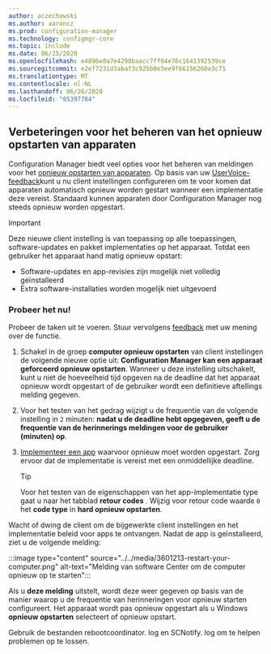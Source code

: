 ```yaml
---
author: aczechowski
ms.author: aaroncz
ms.prod: configuration-manager
ms.technology: configmgr-core
ms.topic: include
ms.date: 06/25/2020
ms.openlocfilehash: e4896e0a7e4290baacc7ff04e76c1641392539ce
ms.sourcegitcommit: e2ef7231d3abaf3c925b0e5ee9f66156260e3c71
ms.translationtype: MT
ms.contentlocale: nl-NL
ms.lasthandoff: 06/26/2020
ms.locfileid: "85397784"
---
```

## <a name="improvements-to-managing-device-restarts"></a><a name="bkmk_restart"></a>Verbeteringen voor het beheren van het opnieuw opstarten van apparaten

<!--3601213-->

Configuration Manager biedt veel opties voor het beheren van meldingen voor het [opnieuw opstarten van apparaten](../../../../clients/deploy/device-restart-notifications.md). Op basis van uw [UserVoice-feedback](https://configurationmanager.uservoice.com/forums/300492-ideas/suggestions/8373180-prompt-users-for-reboot-but-never-force-it)kunt u nu client instellingen configureren om te voor komen dat apparaten automatisch opnieuw worden gestart wanneer een implementatie deze vereist. Standaard kunnen apparaten door Configuration Manager nog steeds opnieuw worden opgestart.

> [!IMPORTANT]
> Deze nieuwe client instelling is van toepassing op alle toepassingen, software-updates en pakket implementaties op het apparaat. Totdat een gebruiker het apparaat hand matig opnieuw opstart:
>
> - Software-updates en app-revisies zijn mogelijk niet volledig geïnstalleerd
> - Extra software-installaties worden mogelijk niet uitgevoerd

### <a name="try-it-out"></a>Probeer het nu!

Probeer de taken uit te voeren. Stuur vervolgens [feedback](../../technical-preview-2003.md#bkmk_feedback) met uw mening over de functie.

1. Schakel in de groep **computer opnieuw opstarten** van client instellingen de volgende nieuwe optie uit: **Configuration Manager kan een apparaat geforceerd opnieuw opstarten**. Wanneer u deze instelling uitschakelt, kunt u niet de hoeveelheid tijd opgeven na de deadline dat het apparaat opnieuw wordt opgestart of de gebruiker wordt een definitieve aftellings melding gegeven.

1. Voor het testen van het gedrag wijzigt u de frequentie van de volgende instelling in `2` minuten: **nadat u de deadline hebt opgegeven, geeft u de frequentie van de herinnerings meldingen voor de gebruiker (minuten) op**.

1. [Implementeer een app](../../../../../apps/deploy-use/deploy-applications.md) waarvoor opnieuw moet worden opgestart. Zorg ervoor dat de implementatie is vereist met een onmiddellijke deadline.

    > [!TIP]
    > Voor het testen van de eigenschappen van het app-implementatie type gaat u naar het tabblad **retour codes** . Wijzig voor retour code waarde `0` het **code type** in **hard opnieuw opstarten**.

Wacht of dwing de client om de bijgewerkte client instellingen en het implementatie beleid voor apps te ontvangen. Nadat de app is geïnstalleerd, ziet u de volgende melding:

:::image type="content" source="../../media/3601213-restart-your-computer.png" alt-text="Melding van software Center om de computer opnieuw op te starten":::

Als u **deze melding** uitstelt, wordt deze weer gegeven op basis van de manier waarop u de frequentie van herinneringen voor opnieuw starten configureert. Het apparaat wordt pas opnieuw opgestart als u Windows **opnieuw opstarten** selecteert of opnieuw opstart.

Gebruik de bestanden rebootcoordinator. log en SCNotify. log om te helpen problemen op te lossen.
